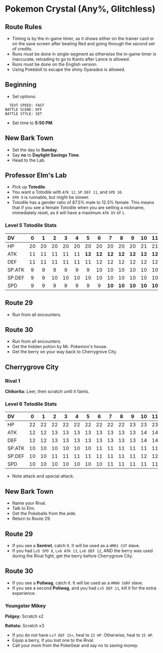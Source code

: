 # Pokemon Crystal (Any%, Glitchless)

## Route Rules
- Timing is by the in-game timer, as it shows either on the trainer card or on the save screen after beating Red and going through the second set of credits.
- Runs must be done in single-segment as otherwise the in-game timer is inaccurate, reloading to go to Kanto after Lance is allowed.
- Runs must be done on the English version.
- Using Pokédoll to escape the shiny Gyarados is allowed.

## Beginning
- Set options:

```
  TEXT SPEED: FAST
BATTLE SCENE: OFF
BATTLE STYLE: SET
```

- Set time to **5:50 PM**.

## New Bark Town
- Set the day to **Sunday**.
- Say **no** to **Daylight Savings Time**.
- Head to the Lab.

## Professor Elm's Lab
- Pick up **Totodile**.
- You want a Totodile with `ATK 12`, `SP.DEF 11`, and `SPD 10`. 
- `SPD 9` is runnable, but might be slower.
- Totodile has a gender ratio of 87.5% male to 12.5% female. This means that if you see a female Totodile when you are setting a nickname, immediately reset, as it will have a maximum `ATK DV` of `1`.

### Level 5 Totodile Stats

DV     |  0 |  1 |  2 |  3 |  4 |  5 |  6 |  7 |  8 |  9 | 10 | 11 | 12 | 13 | 14 | 15
:------|:--:|:--:|:--:|:--:|:--:|:--:|:--:|:--:|:--:|:--:|:--:|:--:|:--:|:--:|:--:|:--:
HP     | 20 | 20 | 20 | 20 | 20 | 20 | 20 | 20 | 20 | 20 | 21 | 21 | 21 | 21 | 21 | 21 
ATK    | 11 | 11 | 11 | 11 | 11 | **12** | **12** | **12** | **12** | **12** | **12** | **12** | **12** | **12** | **12** | **13** 
DEF    | 11 | 11 | 11 | 11 | 11 | 11 | 12 | 12 | 12 | 12 | 12 | 12 | 12 | 12 | 12 | 12 
SP.ATK |  9 |  9 |  9 |  9 |  9 |  9 | 10 | 10 | 10 | 10 | 10 | 10 | 10 | 10 | 10 | 10 
SP.DEF |  9 |  9 | 10 | 10 | 10 | 10 | 10 | 10 | 10 | 10 | 10 | 10 | **11** | **11** | **11** | **11** 
SPD    |  9 |  9 |  9 |  9 |  9 |  9 |  9 | **10** | **10** | **10** | **10** | **10** | **10** | **10** | **10** | **10**

## Route 29
- Run from all encounters.

## Route 30
- Run from all encounters.
- Get the hidden potion by Mr. Pokemon's house.
- Get the berry on your way back to Cherrygrove City.

## Cherrygrove City
### Rival 1
**Chikorita:** Leer, then scratch until it faints.

### Level 6 Totodile Stats

DV     |  0 |  1 |  2 |  3 |  4 |  5 |  6 |  7 |  8 |  9 | 10 | 11 | 12 | 13 | 14 | 15
:------|:--:|:--:|:--:|:--:|:--:|:--:|:--:|:--:|:--:|:--:|:--:|:--:|:--:|:--:|:--:|:--:
HP     | 22 | 22 | 22 | 22 | 22 | 22 | 22 | 22 | 22 | 23 | 23 | 23 | 23 | 23 | 23 | 23 
ATK    | 12 | 12 | 13 | 13 | 13 | 13 | 13 | 13 | 13 | 13 | 14 | 14 | 14 | 14 | 14 | 14 
DEF    | 12 | 12 | 13 | 13 | 13 | 13 | 13 | 13 | 13 | 13 | 14 | 14 | 14 | 14 | 14 | 14 
SP.ATK | 10 | 10 | 10 | 10 | 10 | 10 | 11 | 11 | 11 | 11 | 11 | 11 | 11 | 11 | 12 | 12 
SP.DEF | 10 | 10 | 11 | 11 | 11 | 11 | 11 | 11 | 11 | 11 | 12 | 12 | 12 | 12 | 12 | 12 
SPD    | 10 | 10 | 10 | 10 | 10 | 10 | 10 | 11 | 11 | 11 | 11 | 11 | 11 | 11 | 11 | 12

- Note attack and special attack.

## New Bark Town
- Name your Rival.
- Talk to Elm.
- Get the Pokeballs from the aide.
- Return to Route 29.

## Route 29
- If you see a **Sentret**, catch it. It will be used as a `HM01 CUT` slave.
- If you had `Lv5 SPD 9`, `Lv6 ATK 13`, `Lv6 DEF 12`, AND the berry was used during the Rival fight, get the berry before Cherrygrove City.

## Route 30
- If you see a **Poliwag**, catch it. It will be used as a `HM00 SURF` slave.
- If you see a second **Poliwag**, and you had `Lv5 DEF 11`, kill it for the extra experience.

### Youngster Mikey
**Pidgey:** Scratch x2

**Rattata:** Scratch x3

- If you do not have `Lv7 DEF 15+`, heal to `23 HP`. Otherwise, heal to `15 HP`.
- Equip a berry, if you lost one to the Rival.
- Call your mom from the PokeGear and say no to saving money.

